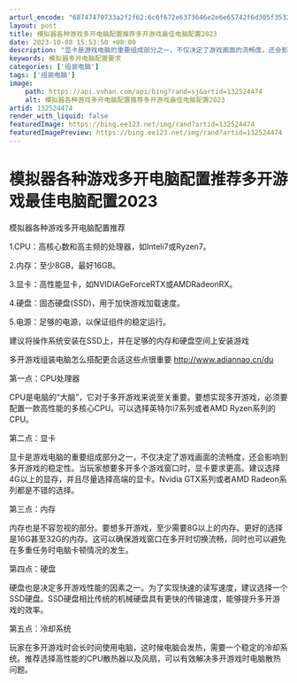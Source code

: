 ```yaml
---
arturl_encode: "68747470733a2f2f62:6c6f672e6373646e2e6e65742f6d305f35323533393737392f:61727469636c652f64657461696c732f313332353234343734"
layout: post
title: 模拟器各种游戏多开电脑配置推荐多开游戏最佳电脑配置2023
date: 2023-10-08 15:53:50 +08:00
description: "显卡是游戏电脑的重要组成部分之一，不仅决定了游戏画面的流畅度，还会影响到多开"
keywords: 模拟器多开电脑配置要求
categories: ['组装电脑']
tags: ['组装电脑']
image:
    path: https://api.vvhan.com/api/bing?rand=sj&artid=132524474
    alt: 模拟器各种游戏多开电脑配置推荐多开游戏最佳电脑配置2023
artid: 132524474
render_with_liquid: false
featuredImage: https://bing.ee123.net/img/rand?artid=132524474
featuredImagePreview: https://bing.ee123.net/img/rand?artid=132524474
---
```


# 模拟器各种游戏多开电脑配置推荐多开游戏最佳电脑配置2023

模拟器各种游戏多开电脑配置推荐
  
1.CPU：高核心数和高主频的处理器，如Inteli7或Ryzen7。
  
2.内存：至少8GB，最好16GB。
  
3.显卡：高性能显卡，如NVIDIAGeForceRTX或AMDRadeonRX。
  
4.硬盘：固态硬盘(SSD)，用于加快游戏加载速度。
  
5.电源：足够的电源，以保证组件的稳定运行。
  
建议将操作系统安装在SSD上，并在足够的内存和硬盘空间上安装游戏
  
多开游戏组装电脑怎么搭配更合适这些点很重要
<http://www.adiannao.cn/du>
  
第一点：CPU处理器

CPU是电脑的“大脑”，它对于多开游戏来说至关重要。要想实现多开游戏，必须要配置一款高性能的多核心CPU。可以选择英特尔i7系列或者AMD Ryzen系列的CPU。

第二点：显卡

显卡是游戏电脑的重要组成部分之一，不仅决定了游戏画面的流畅度，还会影响到多开游戏的稳定性。当玩家想要多开多个游戏窗口时，显卡要求更高。建议选择4G以上的显存，并且尽量选择高端的显卡。Nvidia GTX系列或者AMD Radeon系列都是不错的选择。

第三点：内存

内存也是不容忽视的部分。要想多开游戏，至少需要8G以上的内存。更好的选择是16G甚至32G的内存。这可以确保游戏窗口在多开时切换流畅，同时也可以避免在多重任务时电脑卡顿情况的发生。

第四点：硬盘

硬盘也是决定多开游戏性能的因素之一。为了实现快速的读写速度，建议选择一个SSD硬盘。SSD硬盘相比传统的机械硬盘具有更快的传输速度，能够提升多开游戏的效率。

第五点：冷却系统

玩家在多开游戏时会长时间使用电脑，这时候电脑会发热，需要一个稳定的冷却系统。推荐选择高性能的CPU散热器以及风扇，可以有效解决多开游戏时电脑散热问题。